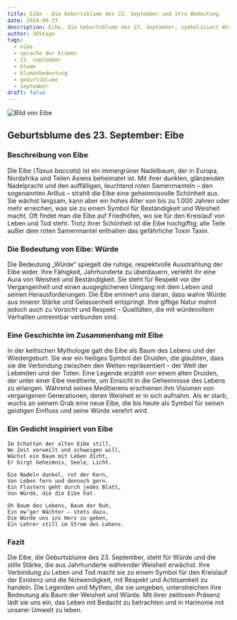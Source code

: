 ```yaml
---
title: Eibe - Die Geburtsblume des 23. September und ihre Bedeutung
date: 2024-09-23
description: Eibe, die Geburtsblume des 23. September, symbolisiert Würde. Erfahre mehr über ihre Geschichte, Bedeutung und Symbolik in der Sprache der Blumen.
author: 365tage
tags:
  - eibe
  - sprache der blumen
  - 23. september
  - blume
  - blumenbedeutung
  - geburtsblume
  - september
draft: false
---
```


![Bild von Eibe](https://cdn.pixabay.com/photo/2018/09/13/21/13/plant-3675760_960_720.jpg#center)


## Geburtsblume des 23. September: Eibe

### Beschreibung von Eibe

Die Eibe (_Taxus baccata_) ist ein immergrüner Nadelbaum, der in Europa, Nordafrika und Teilen Asiens beheimatet ist. Mit ihrer dunklen, glänzenden Nadelpracht und den auffälligen, leuchtend roten Samenmanteln – den sogenannten Arillus – strahlt die Eibe eine geheimnisvolle Schönheit aus. Sie wächst langsam, kann aber ein hohes Alter von bis zu 1.000 Jahren oder mehr erreichen, was sie zu einem Symbol für Beständigkeit und Weisheit macht. Oft findet man die Eibe auf Friedhöfen, wo sie für den Kreislauf von Leben und Tod steht. Trotz ihrer Schönheit ist die Eibe hochgiftig; alle Teile außer dem roten Samenmantel enthalten das gefährliche Toxin Taxin.

### Die Bedeutung von Eibe: Würde

Die Bedeutung „Würde“ spiegelt die ruhige, respektvolle Ausstrahlung der Eibe wider. Ihre Fähigkeit, Jahrhunderte zu überdauern, verleiht ihr eine Aura von Weisheit und Beständigkeit. Sie steht für Respekt vor der Vergangenheit und einen ausgeglichenen Umgang mit dem Leben und seinen Herausforderungen. Die Eibe erinnert uns daran, dass wahre Würde aus innerer Stärke und Gelassenheit entspringt. Ihre giftige Natur mahnt jedoch auch zu Vorsicht und Respekt – Qualitäten, die mit würdevollem Verhalten untrennbar verbunden sind.

### Eine Geschichte im Zusammenhang mit Eibe

In der keltischen Mythologie galt die Eibe als Baum des Lebens und der Wiedergeburt. Sie war ein heiliges Symbol der Druiden, die glaubten, dass sie die Verbindung zwischen den Welten repräsentiert – der Welt der Lebenden und der Toten. Eine Legende erzählt von einem alten Druiden, der unter einer Eibe meditierte, um Einsicht in die Geheimnisse des Lebens zu erlangen. Während seines Meditierens erschienen ihm Visionen von vergangenen Generationen, deren Weisheit er in sich aufnahm. Als er starb, wuchs an seinem Grab eine neue Eibe, die bis heute als Symbol für seinen geistigen Einfluss und seine Würde verehrt wird.

### Ein Gedicht inspiriert von Eibe

```
Im Schatten der alten Eibe still,  
Wo Zeit verweilt und schweigen will,  
Wächst ein Baum mit Leben dicht,  
Er birgt Geheimnis, Seele, Licht.  

Die Nadeln dunkel, rot der Kern,  
Von Leben fern und dennoch gern.  
Ein Flüstern geht durch jedes Blatt,  
Von Würde, die die Eibe hat.  

Oh Baum des Lebens, Baum der Ruh,  
Ein ew’ger Wächter – stets dazu,  
Die Würde uns ins Herz zu geben,  
Ein Lehrer still im Strom des Lebens.  
```

### Fazit

Die Eibe, die Geburtsblume des 23. September, steht für Würde und die stille Stärke, die aus Jahrhunderte währender Weisheit erwächst. Ihre Verbindung zu Leben und Tod macht sie zu einem Symbol für den Kreislauf der Existenz und die Notwendigkeit, mit Respekt und Achtsamkeit zu handeln. Die Legenden und Mythen, die sie umgeben, unterstreichen ihre Bedeutung als Baum der Weisheit und Würde. Mit ihrer zeitlosen Präsenz lädt sie uns ein, das Leben mit Bedacht zu betrachten und in Harmonie mit unserer Umwelt zu leben.